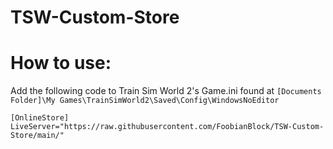 # TSW-Custom-Store

# How to use:

Add the following code to Train Sim World 2's Game.ini found at `[Documents Folder]\My Games\TrainSimWorld2\Saved\Config\WindowsNoEditor`

`[OnlineStore]
LiveServer="https://raw.githubusercontent.com/FoobianBlock/TSW-Custom-Store/main/"`
